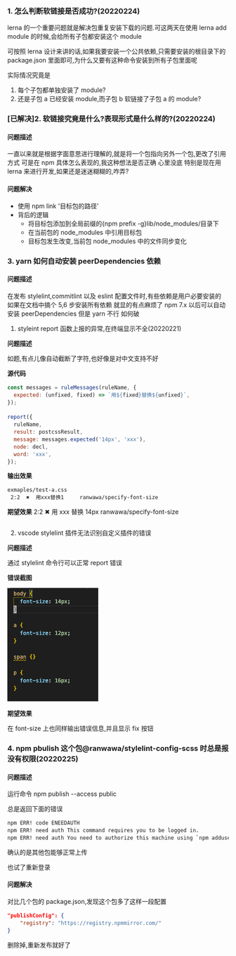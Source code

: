 ### 1. 怎么判断软链接是否成功?(20220224)

lerna 的一个重要问题就是解决包重复安装下载的问题.可这两天在使用 lerna add module 的时候,会给所有子包都安装这个 module

可按照 lerna 设计来讲的话,如果我要安装一个公共依赖,只需要安装的根目录下的 package.json 里面即可,为什么又要有这种命令安装到所有子包里面呢

实际情况究竟是

1. 每个子包都单独安装了 module?
2. 还是子包 a 已经安装 module,而子包 b 软链接了子包 a 的 module?

### [已解决]2. 软链接究竟是什么?表现形式是什么样的?(20220224)

#### 问题描述

一直以来就是根据字面意思进行理解的,就是将一个包指向另外一个包,更改了引用方式
可是在 npm 具体怎么表现的,我这种想法是否正确
心里没底
特别是现在用 lerna 来进行开发,如果还是迷迷糊糊的,咋弄?

#### 问题解决

- 使用 npm link '目标包的路径'
- 背后的逻辑
  - 将目标包添加到全局前缀的{npm prefix -g}lib/node_modules/目录下
  - 在当前包的 node_modules 中引用目标包
  - 目标包发生改变,当前包 node_modules 中的文件同步变化

### 3. yarn 如何自动安装 peerDependencies 依赖

#### 问题描述

在发布 stylelint,commitlint 以及 eslint 配置文件时,有些依赖是用户必要安装的
如果在文档中搞个 5,6 步安装所有依赖
就显的有点麻烦了
npm 7.x 以后可以自动安装 peerDependencies
但是 yarn 不行
如何破

1. styleint report 函数上报的异常,在终端显示不全(20220221)

**问题描述**

如题,有点儿像自动截断了字符,也好像是对中文支持不好

**源代码**

```javascript
const messages = ruleMessages(ruleName, {
  expected: (unfixed, fixed) => `用${fixed}替换${unfixed}`,
});

report({
  ruleName,
  result: postcssResult,
  message: messages.expected('14px', 'xxx'),
  node: decl,
  word: 'xxx',
});
```

**输出效果**

```bash
exmaples/test-a.css
 2:2  ✖  用xxx替换1     ranwawa/specify-font-size
```

**期望效果**
2:2 ✖ 用 xxx 替换 14px ranwawa/specify-font-size

```

```

2. vscode stylelint 插件无法识别自定义插件的错误

**问题描述**

通过 stylelint 命令行可以正常 report 错误

**错误截图**

![](markdown-imgs/2022-02-21-17-27-25.png)

**期望效果**

在 font-size 上也同样输出错误信息,并且显示 fix 按钮

### 4. npm pbulish 这个包@ranwawa/stylelint-config-scss 时总是报没有权限(20220225)

#### 问题描述

运行命令
npm publish --access public

总是返回下面的错误

```bash
npm ERR! code ENEEDAUTH
npm ERR! need auth This command requires you to be logged in.
npm ERR! need auth You need to authorize this machine using `npm adduser`
```

确认的是其他包能够正常上传

也试了重新登录

#### 问题解决

对比几个包的 package.json,发现这个包多了这样一段配置

```json
"publishConfig": {
    "registry": "https://registry.npmmirror.com/"
}
```

删除掉,重新发布就好了
